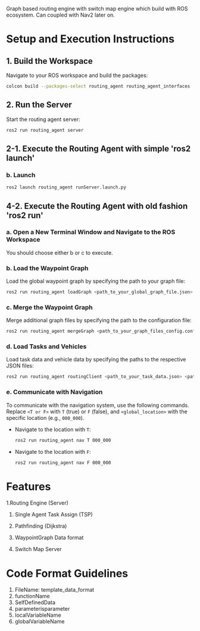 Graph based routing engine with switch map engine which build with ROS ecosystem.
Can coupled with Nav2 later on. 

# Setup and Execution Instructions

## 1. Build the Workspace

Navigate to your ROS workspace and build the packages:

```bash
colcon build --packages-select routing_agent routing_agent_interfaces
```

## 2. Run the Server

Start the routing agent server:

```bash
ros2 run routing_agent server
```

## 2-1. Execute the Routing Agent with simple 'ros2 launch'

### b. Launch

```bash
ros2 launch routing_agent runServer.launch.py
```

## 4-2. Execute the Routing Agent with old fashion 'ros2 run'

### a. Open a New Terminal Window and Navigate to the ROS Workspace

You should choose either b or c to execute.

### b. Load the Waypoint Graph

Load the global waypoint graph by specifying the path to your graph file:

```bash
ros2 run routing_agent loadGraph <path_to_your_global_graph_file.json>
```

### c. Merge the Waypoint Graph

Merge additional graph files by specifying the path to the configuration file:

```bash
ros2 run routing_agent mergeGraph <path_to_your_graph_files_config.config.json>
```

### d. Load Tasks and Vehicles

Load task data and vehicle data by specifying the paths to the respective JSON files:

```bash
ros2 run routing_agent routingClient <path_to_your_task_data.json> <path_to_your_vehicle_data.json>
```

### e. Communicate with Navigation

To communicate with the navigation system, use the following commands. Replace `<T or F>` with `T` (true) or `F` (false), and `<global_location>` with the specific location (e.g., `000_000`).

- Navigate to the location with `T`:

    ```bash
    ros2 run routing_agent nav T 000_000
    ```

- Navigate to the location with `F`:

    ```bash
    ros2 run routing_agent nav F 000_000
    ```


# Features
1.Routing Engine (Server)

  1. Single Agent Task Assign (TSP)
  2. Pathfinding (Dijkstra)
  3. WaypointGraph Data format

2. Switch Map Server


# Code Format Guidelines
1. FileName:
  template_data_format
2. functionName
3. SelfDefinedData
4. parameterisparameter
5. localVariableName
6. globalVariableName
